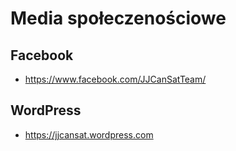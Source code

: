 # Media społeczenościowe

## Facebook
  - https://www.facebook.com/JJCanSatTeam/

## WordPress
  - https://jjcansat.wordpress.com
